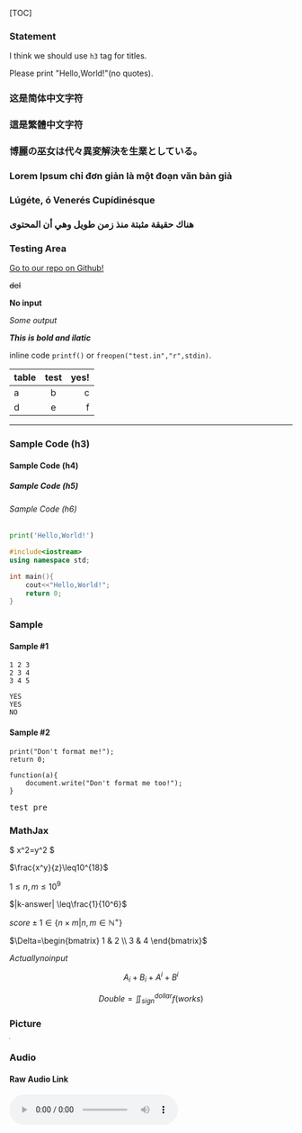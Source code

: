 <!--info:
"title":"HHSOJ Test Problem"
"description":"The statement for hhsoj test problem."
"creationDate":"2020-08-07"
-->

[TOC]

### Statement

I think we should use `h3` tag for titles.

Please print "Hello,World!"(no quotes).

### 这是简体中文字符

### 這是繁體中文字符

### 博麗の巫女は代々異変解決を生業としている。

### Lorem Ipsum chỉ đơn giản là một đoạn văn bản giả

### Lúgéte, ó Venerés Cupídinésque

### هناك حقيقة مثبتة منذ زمن طويل وهي أن المحتوى 

### Testing Area

[Go to our repo on Github!](https://www.github.com/XiaoGeNintendo/HHSOJ-Essential)

~~del~~

**No input**

*Some output*

***This is bold and ilatic***

inline code `printf()` or `freopen("test.in","r",stdin)`.

|table  | test |   yes!|
|-------|:----:|------:|
|a|b|c|
|d|e|f|

------------

### Sample Code (h3)
#### Sample Code (h4)
##### Sample Code (h5)
###### Sample Code (h6)

```python
print('Hello,World!')
```

```cpp
#include<iostream>
using namespace std;

int main(){
    cout<<"Hello,World!";
    return 0;
}
```

### Sample

#### Sample #1

```in
1 2 3
2 3 4
3 4 5
```

```out
YES
YES
NO
```

#### Sample #2

```in
print("Don't format me!");
return 0;
```

```out
function(a){
    document.write("Don't format me too!");
}
```

<pre>test pre</pre>

### **MathJax**

$ x^2=y^2 $

$\frac{x^y}{z}\leq10^{18}$

$1\leq n,m\leq10^9$

$|k-answer| \leq\frac{1}{10^6}$

$score \pm 1 \in \lbrace n \times m | n,m \in \mathbb{N}^{+} \rbrace$

$\Delta=\begin{bmatrix} 1 & 2 \\ 3 & 4 \end{bmatrix}$

$Actually no input$

$$
A_i + B_i + A^i + B^i
$$

$$
Double=\iint^{dollar}_{sign}f(works)
$$

### Picture

![pic](data:image/gif;base64,R0lGODlhAQABAIAAAAUEBAAAACwAAAAAAQABAAACAkQBADs=)

### Audio

#### Raw Audio Link
![Reimu](https://upload.thwiki.cc/b/b5/th15_01.mp3)

<!--
### Invisible! This is html comment.
-->

<!--
### Video

#### Raw Video Link
![SomeVideo](http://file-examples.com/wp-content/uploads/2017/04/file_example_MP4_640_3MG.mp4)

![SomeFakeVideo](http://file-examples.com/wp-content/uploads/2017/04/file_example_MP4_640_3MG.zjs)

#### Youtube Video
![Youtube Video](https://www.youtube.com/watch?v=mjl4NEMG0JE)
![Youtube Video](www.youtube.com/watch?v=mjl4NEMG0JE)
![Youtube Video](youtube.com/watch?v=mjl4NEMG0JE&t=300)
![Youtube Video](//youtube.com/watch?v=mjl4NEMG0JE&t=300)
![Youtube Video](//www.youtube.com/watch?v=mjl4NEMG0JE&t=200)
![Youtube Video](https://youtu.be/watch?v=mjl4NEMG0JE)
![Youtube Video](http://youtu.be/mjl4NEMG0JE)
![Youtube Video](//youtu.be/mjl4NEMG0JE)
![Fake Youtube Video](/youtu.be/mjl4NEMG0JE)
![Fake Youtube Video](https://www.youtu.be/mjl4NEMG0JE)
![Fake Youtube Video](https://www.youtu.be/IamNotAnId)
![Fake Youtube Video](https://www.youtu.be/这是简体中文字符啊啊啊)

#### Bilibili BV Video
![Bilibili Video](https://www.bilibili.com/video/BV19E411j7tC)
![Bilibili Video](https://www.bilibili.com/video/BV1V7411h7cX?p=237)
![Bilibili Video](//www.bilibili.com/video/BV19E411j7tC)
![Bilibili Video](bilibili.com/video/av170001?p=1)
![Bilibili Video](https://b23.tv/BV19E411j7tC)
![Bilibili Video](b23.tv/av170001)
![Bilibili Video](//b23.tv/av170001?p=1)
![Fake Bilibili Video](/b23.tv/av170001)
![Fake Bilibili Video](b23.tv/read/av170001)
![Fake Bilibili Video](bilibili.com/video/wtf)
![Fake Bilibili Video](https://www.bilibili.com/video/BVImNotAnId)
![Fake Bilibili Video](https://www.bilibili.com/video/av1234567890s)-->
